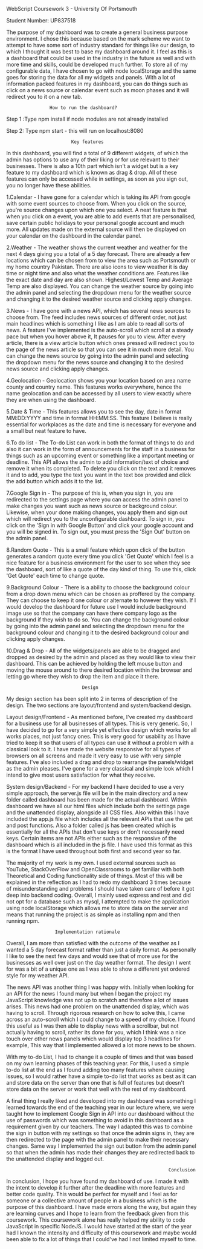  WebScript Coursework 3 - University Of Portsmouth

  Student Number: UP837518


  The purpose of my dashboard was to create a general business purpose
  environment. I chose this because based on the mark scheme we want to
  attempt to have some sort of industry standard for things like our
  design, to which I thought it was best to base my dashboard around
  it. I feel as this is a dashboard that could be used in the industry
  in the future as well and with more time and skills, could be developed
  much further. To store all of my configurable data, I have chosen to
  go with node localStorage and the same goes for storing the data for
  all my widgets and panels. With a lot of information packed features
  in my dashboard, you can do things such as click on a news source or
  calendar event such as moon phases and it will redirect you to
  it on a new tab.

                    How to run the dashboard?

  Step 1 :Type npm install if node modules are not already installed

  Step 2: Type npm start - this will run on localhost:8080

                            Key features

In this dashboard, you will find a total of 9 different widgets, of
  which the admin has options to use any of their liking or for use
  relevant to their businesses. There is also a 10th part which isn't a
  widget but is a key feature to my dashboard which is known as drag &
  drop. All of these features can only be accessed while in settings,
  as soon as you sign out, you no longer have these abilities.

  1.Calendar - I have gone for a calendar which is taking its API from
  google with some event sources to choose from. When you click on the
  source, you're source changes upon which one you select. A neat feature
  is that when you click on a event, you are able to add events that are
  personalised, save certain public holidays to your personal google
  account and much more. All updates made on the external source will then
  be displayed on your calendar on the dashboard in the calendar panel.

  2.Weather - The weather shows the current weather and weather for the
  next 4 days giving you a total of a 5 day forecast. There are already
  a few locations which can be chosen from to view the area such as
  Portsmouth or my home country Pakistan. There are also icons to view
  weather it is day time or night time and also what the weather
  conditions are. Features like the exact date and day are also shown.
  Highest/Lowest Temp and Average Temp are also displayed. You can change
  the weather source by going into the admin panel and selecting the
  dropdown menu for the weather source and changing it to the desired
  weather source and clicking apply changes.

  3.News - I have gone with a news API, which has several news
  sources to choose from. The feed includes news sources of different
  order, not just main headlines which is something I like as I am able
  to read all sorts of news. A feature I've implemented is the auto-scroll
  which scroll at a steady pace but when you hover above it, It pauses
  for you to view. After every article, there is a view article button
  which ones pressed will redirect you to the page of the news article
  so that you can see it in much more detail. You can change
  the news source by going into the admin panel and selecting the
  dropdown menu for the news source and changing it to the desired
  news source and clicking apply changes.

  4.Geolocation - Geolocation shows you your location based on area name
  county and country name. This features works everywhere, hence the name
  geolocation and can be accessed by all users to view exactly where they
  are when using the dashboard.

  5.Date & Time - This features allows you to see the day, date in format
  MM:DD:YYYY and time in format HH:MM:SS. This feature I believe is really
  essential for workplaces as the date and time is necessary for everyone
  and a small but neat feature to have.

  6.To do list - The To-do List can work in both the format of things to
  do and also it can work in the form of announcements for the staff in
  a business for things such as an upcoming event or something like a
  important meeting or deadline. This API allows the admin to add
  information/text of choice and remove it when its completed. To delete
  you click on the text and it removes it and to add, you type the text
  you want in the text box provided and click the add button which adds
  it to the list.

  7.Google Sign in - The purpose of this is, when you sign in, you are
  redirected to the settings page where you can access the admin panel
  to make changes you want such as news source or background colour.
  Likewise, when your done making changes, you apply them and sign out
  which will redirect you to the unconfigurable dashboard. To sign in,
  you click on the 'Sign in with Google Button' and click your google
  account and you will be signed in. To sign out, you must press the
  'Sign Out' button on the admin panel.

  8.Random Quote - This is a small feature which upon click of the
  button generates a random quote every time you click 'Get Quote' which
  I feel is a nice feature for a business environment for the user to
  see when they see the dashboard, sort of like a quote of the day kind
  of thing. To use this, click 'Get Quote' each time to change quote.

  9.Background Colour - There is a ability to choose the background colour
  from a drop down menu which can be chosen as proffered by the company.
  They can choose to keep it one colour or alternate to however they wish.
  If I would develop the dashboard for future use I would include background
  image use so that the company can have there company logo as the background
  if they wish to do so. You can change the background colour by going into
  the admin panel and selecting the dropdown menu for the background colour
  and changing it to the desired background colour and clicking apply changes.

  10.Drag & Drop - All of the widgets/panels are able to be dragged and
  dropped as desired by the admin and placed as they would like to view their
  dashboard. This can be achieved by holding the left mouse button and moving
  the mouse around to there desired location within the browser and letting
  go where they wish to drop the item and place it there.

                                Design

  My design section has been split into 2 in terms of description of the
  design. The two sections are layout/frontend and system/backend design.


  Layout design/Frontend - As mentioned before, I've created my dashboard for
  a business use for all businesses of all types. This is very generic. So, I
  have decided to go for a very simple yet effective design which works for
  all works places, not just fancy ones. This is very good for usability
  as I have tried to keep it so that users of all types can use it without
  a problem with a classical look to it. I have made the website responsive
  for all types of browsers on all screens and made it very easy to use with
  very simple features. I've also included a drag and drop to rearrange the
  panels/widget as the admin pleases. I've gone for a very classical and simple
  look which I intend to give most users satisfaction for what they receive.


  System design/Backend - For my backend I have decided to use a very simple
  approach, the server.js file will be in the main directory and a new folder
  called dashboard has been made for the actual dashboard. Within dashboard
  we have all our html files which include both the settings page and the
  unattended display, alongside all CSS files. Also within this I have included
  the app.js file which includes all the relevant APIs that use the get and
  post functions. Also a folder called js has been created which is essentially
  for all the APIs that don't use keys or don't necessarily need keys. Certain
  items are not APIs either such as the responsive of the dashboard which is
  all included in the js file. I have used this format as this is the format
  I have used throughout both first and second year so far.

  The majority of my work is my own. I used external sources such as YouTube,
  StackOverFlow and OpenClassrooms to get familiar with both Theoretical and
  Coding functionality side of things. Most of this will be explained in the
  reflection as I had to redo my dashboard 3 times because of misunderstanding
  and problems I should have taken care of before it got deep into backend
  coding. Overall, I mainly used express and rest and did not opt for a database
  such as mysql, I attempted to make the application using node localStorage
  which allows me to store data on the server and means that running the project
  is as simple as installing npm and then running npm.



                      Implementation rationale


  Overall, I am more than satisfied with the outcome of the weather as I
  wanted a 5 day forecast format rather than just a daily format. As
  personally I like to see the next few days and would see that of more
  use for the businesses as well over just on the day weather format. The
  design I went for was a bit of a unique one as I was able to show a
  different yet ordered style for my weather API.

  The news API was another thing I was happy with. Initially when looking
  for an API for the news I found many but when I began the project my
  JavaScript knowledge was not up to scratch and therefore a lot of issues
  arises. This news had one problem on the unattended display, which was
  having to scroll. Through rigorous research on how to solve this, I
  came across an auto-scroll which I could change to a speed of my choice.
  I found this useful as I was then able to display news with a scrollbar,
  but not actually having to scroll, rather its done for you, which I think
  was a nice touch over other news panels which would display top 3 headlines
  for example, This way that I implemented allowed a lot more news to be
  shown.

  With my to-do List, I had to change it a couple of times and that was based
  on my own learning phases of this teaching year. For this, I used a simple
  to-do list at the end as I found adding too many features where causing issues,
  so I would rather have a simple to-do list that works as best as it can and
  store data on the server than one that is full of features but doesn't store
  data on the server or work that well with the rest of my dashboard.

  A final thing I really liked and developed into my dashboard was something
  I learned towards the end of the teaching year in our lecture where, we
  were taught how to implement Google Sign in API into our dashboard without
  the use of passwords which was something to avoid in this dashboard as a
  requirement given by our teachers. The way I adapted this was to combine the
  sign in button with my settings so that once the admin signs in, they are then
  redirected to the page with the admin panel to make their necessary changes.
  Same way I implemented the sign out button from the admin panel so that when
  the admin has made their changes they are redirected back to the unattended
  display and logged out.

																Conclusion

  In conclusion, I hope you have found my dashboard of use. I made it with
  the intent to develop it further after the deadline with more features
  and better code quality. This would be perfect for myself and I feel as
  for someone or a collective amount of people in a business which is the
  purpose of this dashboard. I have made errors along the way, but again
  they are learning curves and I hope to learn from the feedback given from
  this coursework. This coursework alone has really helped my ability to code
  JavaScript in specific NodeJS. I would have started at the start of the year
  had I known the intensity and difficulty of this coursework and maybe would
  been able to fix a lot of things that I could've had I not limited myself
  to time.
